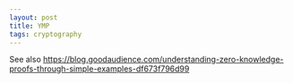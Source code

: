 ```yaml
---
layout: post
title: YMP
tags: cryptography
---
```


See also https://blog.goodaudience.com/understanding-zero-knowledge-proofs-through-simple-examples-df673f796d99

<script>
// Protocol implementation as per
// https://citeseerx.ist.psu.edu/viewdoc/summary?doi=10.1.1.110.8816
// - paper indexing:
//   <-->  0..k-1
//   ^v    1..d
// - my indexing:
//   <-->  0..k-1
//   ^v    0..d-1
// and
// https://en.wikipedia.org/wiki/Yao%27s_Millionaires%27_problem
// beware its just a toy (bugs, side-channels, post-quantum crypto)

function getRandInt(n) {
	return Math.floor(Math.random() * n);
	if (typeof(getRandInt.seed) == 'undefined')
		getRandInt.seed = 42;
	// TODO replace with crypto API
	ret = (getRandInt.seed * 16807) % ((1 << 31) - 1);
	getRandInt.seed = ret;
	return ret % n;
}

function randBit() {
	return getRandInt(2);
}

/*
 * range
 * n	gets n-th least significant bit (0-based)
 * [low, high] low..high (incl.), (little endian: high..low)
 */
function getBit(a, range) {
	if (typeof(range) == 'number')
		range = BigInt(range);

	if (typeof(range) == 'bigint')
		return (a >> range) & 0x1n;

	let low = BigInt(range[0]);
	let high = BigInt(range[1]);
	let mask = (0x1n << (high - low + 1n)) - 1n;
	return (a >> low) & mask;
}

// TODO consider high-boundary exclusive
function setBit(a, range, val) {
	if (typeof(range) == 'number')
		range = BigInt(range);

	if (typeof(range) == 'bigint') {
		a = a & ~(0x1n << range);
		x = typeof(val) == 'function' ? val() : val
		a = a | (BigInt(x) << range);
		return a;
	}

	let low = range[0];
	let high = range[1];
	for (let i = low; i <= high; ++i)
		a = setBit(a, i, val);
	return a;
}

/*
 * n	input value
 * r	how many bits to rotate
 * w	wraparound width in bit
 */
function leftrot(n, r, w) {
	r = BigInt(r);
	w = BigInt(w);
	let full_mask = (0x1n << w) - 1n;
	let mask = ((0x1n << r) - 1n) << (w-r);

	// < r <  w-r <
	// ....|.......

	return	((n << r) & full_mask)
		|
		((n & mask) >> (w-r));
}

function hexArray(a) {
	if (typeof(a) == 'number' || typeof(a) == 'bigint')
		return a.toString(16).padStart(k/4, '0');
	let res = new Array();
	for (let i in a) {
		res[i] = hexArray(a[i]);
	}
	return res;
}

var a = 0x8n;
var b = 0x8n;

// a,b,r,s 8,8,14,55 gives wrong result

// key len in OT
// must hold: k > d*d (even more, see below)
var k = 512;
var d = 20;

var k = 64;
var d = 6;

var k = 132;
var d = 10;

console.log(
	"a:\t", a.toString(16),
	"b:\t", b.toString(16)
);

// Alice
let A = new Array(d);
for (let i = 0; i < d; ++i)
	A[i] = [0n, 0n];

// XXX paper states 2*k but makes no sense for rotations of k-bit numbers
// actually, there have to be at least d options (equal to guessing the
// position of highest decisive bit) but we use 2 bit encoding,
// so the rotation has to cover 2*d bits
// we could use even k bit rotation but:
//   a) that would inflict more contraints on the lenght of zero-zone to
//      avoid encountering zone of zeroes generated randomly
//   b) rotation boundary can be in the middle of the 2 encoding bits making 
//      result detection harder
let r = getRandInt(2*d);

// paper says "large enough" without clear specification
// paper specifies zone of zeroes to be from [d, d*d+d] interval
//   that gives s \in (3*d, d*d+3*d]
// k must be designed k >= d*d+3*d
let minZone = d;
console.assert(k >= d*d + 2*d + minZone);
let s = (2*d + minZone) + getRandInt(d*d);

console.log(
	"r = ", r,
	"s = ", s
);

// TODO refactor the A generation into more reusable code
for (let i = 0; i < d; ++i) {
	// set parts based on a[i]
	let l = 1 - Number(getBit(a, i));
	let m = 2*i; 

	// random triangle
	A[i][l] = setBit(A[i][l], [0, m-1], randBit);
	// decisive "diagonal"
	A[i][l] = setBit(A[i][l], m, getBit(a, i));
	A[i][l] = setBit(A[i][l], m+1, 1);

	// randomize others
	A[i][0] = setBit(A[i][0], [s, k-1], randBit);
	A[i][1] = setBit(A[i][1], [s, k-1], randBit);

	// top 2 bit must be bitwise equal not to corrupt '11' mark
	// XXX paper had this wrong
	A[i][0] = setBit(A[i][0], k-1, getBit(A[i][1], k-1));
	A[i][0] = setBit(A[i][0], k-2, getBit(A[i][1], k-2));
}

let S = new Array(d);
for (let i = 0; i < d; ++i) {
	S[i] = setBit(0n, [0, k-1], randBit);
	// debug: disable xor encryption
	S[i] = setBit(0n, [0, k-1], 0);
}

// XXX paper botched this: only sendS must xor the mark, not S[d-1]
// mark is xor-sum of all As ^ the real mark (only top 2b)
// this way As would xor away, the result would me the real mark only then
let as = A.slice(0, d).map(x => getBit(x[0], [k-2, k-1]));
let xorval = as.reduce((acc, x) => acc ^= x, 0x3n);
let mark = 0n;
mark = setBit(mark, k-1, (xorval >> 1n));
mark = setBit(mark, k-2, xorval & 0x1n);

let A2 = new Array(d);
for (let i = 0; i < d; ++i) {
	A2[i] = Array(2);
	A2[i][0] = leftrot(A[i][0] ^ S[i], r, k);
	A2[i][1] = leftrot(A[i][1] ^ S[i], r, k);
	if (i == d-1){
		console.log(hexArray(A[i]), "^", hexArray(S[i]), "=", hexArray([A[i][0] ^ S[i], A[i][1] ^ S[i]]));
	}
}
console.log("A2\n", hexArray(A2));

sendS = leftrot(S.reduce((acc, x) => acc ^= x, mark), r, k);
console.log("sendS:\t", sendS.toString(16));

// Alice does OT of A2[i][0] and A2[i][1]
// Bob receives A2[i][b[i]]


// Bob's _R_eceipt as array
let R = new Array(d);

// TODO oblivious transfer here
for (let i = 0; i < d; ++i) {
	R[i] = A2[i][getBit(b, i)];
}

console.log("R:\t", hexArray(R));
let codeword = R.reduce((acc, x) => acc ^= x, sendS);
console.log("cw:\t", codeword.toString(16));

streak = 0;
let reply = undefined;
for (let j = k-1; j >= 0; --j) {
	if (getBit(codeword, j)) {
		if (streak >= minZone) {
			let r;
			// rotation in the middle 2b encoding
			if (j == 0)
				r = k-1;
			else
				r = j-1;
			reply = getBit(codeword, r);
		}
		streak = 0;
	} else
		++streak;
}
if (typeof(reply) == "undefined" && streak >= minZone) {
	reply = getBit(codeword, k-2);
}
console.assert(typeof(reply) != "undefined");

console.log(a, reply ? ">=" : "<",  b);
</script>
